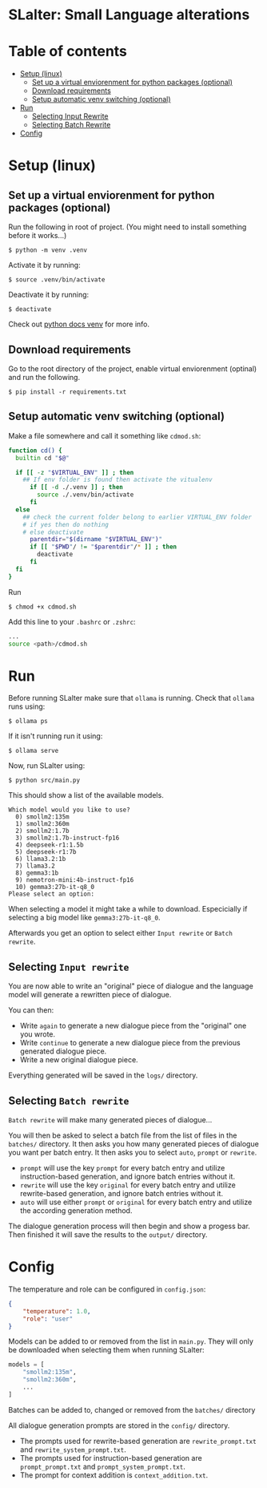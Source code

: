 # SLalter: Small Language alterations

# Table of contents

* [Setup (linux)](#setup-linux)
  * [Set up a virtual enviorenment for python packages (optional)](#set-up-a-virtual-enviorenment-for-python-packages-optional)
  * [Download requirements](#download-requirements)
  * [Setup automatic venv switching (optional)](#setup-automatic-venv-switching-optional)
* [Run](#run)
  * [Selecting Input Rewrite](#selecting-input-rewrite)
  * [Selecting Batch Rewrite](#selecting-batch-rewrite)
* [Config](#config)

# Setup (linux)

## Set up a virtual enviorenment for python packages (optional)

Run the following in root of project. (You might need to install something before it works...)
```
$ python -m venv .venv
```

Activate it by running:
```
$ source .venv/bin/activate
```

Deactivate it by running:
```
$ deactivate
```

Check out [python docs venv](https://docs.python.org/3/library/venv.html) for more info.

## Download requirements

Go to the root directory of the project, enable virtual enviorenment (optinal) and run the following.
```
$ pip install -r requirements.txt
```

## Setup automatic venv switching (optional)

Make a file somewhere and call it something like `cdmod.sh`:
```bash
function cd() {
  builtin cd "$@"

  if [[ -z "$VIRTUAL_ENV" ]] ; then
    ## If env folder is found then activate the vitualenv
      if [[ -d ./.venv ]] ; then
        source ./.venv/bin/activate
      fi
  else
    ## check the current folder belong to earlier VIRTUAL_ENV folder
    # if yes then do nothing
    # else deactivate
      parentdir="$(dirname "$VIRTUAL_ENV")"
      if [[ "$PWD"/ != "$parentdir"/* ]] ; then
        deactivate
      fi
  fi
}
```

Run
```
$ chmod +x cdmod.sh
```

Add this line to your `.bashrc` or `.zshrc`:
```bash
...
source <path>/cdmod.sh
```

# Run

Before running SLalter make sure that `ollama` is running. Check that `ollama` runs using:
```
$ ollama ps
```

If it isn't running run it using:
```
$ ollama serve
```

Now, run SLalter using:
```
$ python src/main.py
```

This should show a list of the available models.

```
Which model would you like to use?
  0) smollm2:135m
  1) smollm2:360m
  2) smollm2:1.7b
  3) smollm2:1.7b-instruct-fp16
  4) deepseek-r1:1.5b
  5) deepseek-r1:7b
  6) llama3.2:1b
  7) llama3.2
  8) gemma3:1b
  9) nemotron-mini:4b-instruct-fp16
  10) gemma3:27b-it-q8_0
Please select an option:
```

When selecting a model it might take a while to download. Especicially if selecting a big model like `gemma3:27b-it-q8_0`.

Afterwards you get an option to select either `Input rewrite` or `Batch rewrite`.

## Selecting `Input rewrite`

You are now able to write an "original" piece of dialogue and the language model will generate a rewritten piece of dialogue.

You can then:
* Write `again` to generate a new dialogue piece from the "original" one you wrote.
* Write `continue` to generate a new dialogue piece from the previous generated dialogue piece.
* Write a new original dialogue piece.

Everything generated will be saved in the `logs/` directory.

## Selecting `Batch rewrite`

`Batch rewrite` will make many generated pieces of dialogue...

You will then be asked to select a batch file from the list of files in the `batches/` directory. It then asks you how many generated pieces of dialogue you want per batch entry. It then asks you to select `auto`, `prompt` or `rewrite`.

* `prompt` will use the key `prompt` for every batch entry and utilize instruction-based generation, and ignore batch entries without it.
* `rewrite` will use the key `original` for every batch entry and utilize rewrite-based generation, and ignore batch entries without it.
* `auto` will use either `prompt` or `original` for every batch entry and utilize the according generation method.

The dialogue generation process will then begin and show a progess bar. Then finished it will save the results to the `output/` directory.

# Config

The temperature and role can be configured in `config.json`:
```json
{
    "temperature": 1.0,
    "role": "user"
}
```

Models can be added to or removed from the list in `main.py`. They will only be downloaded when selecting them when running SLalter:
```python
models = [
    "smollm2:135m",
    "smollm2:360m",
    ...
]
```

Batches can be added to, changed or removed from the `batches/` directory

All dialogue generation prompts are stored in the `config/` directory.
* The prompts used for rewrite-based generation are `rewrite_prompt.txt` and `rewrite_system_prompt.txt`.
* The prompts used for instruction-based generation are `prompt_prompt.txt` and `prompt_system_prompt.txt`.
* The prompt for context addition is `context_addition.txt`.

